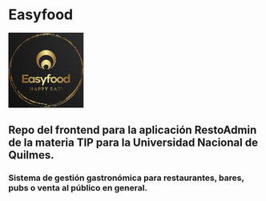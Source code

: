 # Easyfood

<img src="images/EasyFoodOriginal.png" width="150" height="150" alt="logo">

## Repo del frontend para la aplicación RestoAdmin de la materia TIP para la Universidad Nacional de Quilmes.

### Sistema de gestión gastronómica para restaurantes, bares, pubs o venta al público en general.
